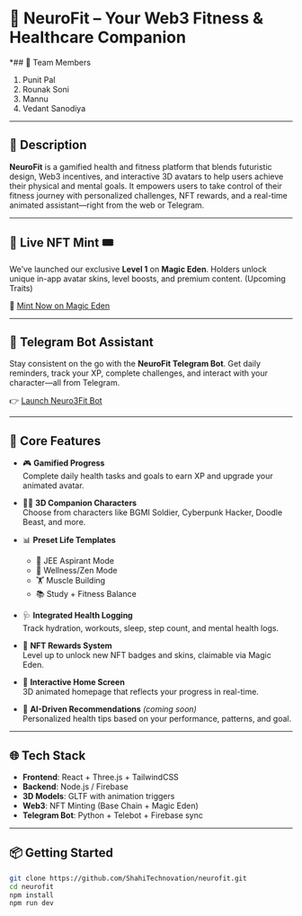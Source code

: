 # 🧠 NeuroFit – Your Web3 Fitness & Healthcare Companion

*## 👥 Team Members

1. Punit Pal  
2. Rounak Soni  
3. Mannu  
4. Vedant Sanodiya  

---

## 📝 Description

**NeuroFit** is a gamified health and fitness platform that blends futuristic design, Web3 incentives, and interactive 3D avatars to help users achieve their physical and mental goals. It empowers users to take control of their fitness journey with personalized challenges, NFT rewards, and a real-time animated assistant—right from the web or Telegram.

---

## 🌟 Live NFT Mint 🎟️

We’ve launched our exclusive **Level 1** on **Magic Eden**. Holders unlock unique in-app avatar skins, level boosts, and premium content. (Upcoming Traits)

🔗 [Mint Now on Magic Eden](https://magiceden.io/mint-terminal/base/0x2f71b1e6c98a2090af07d10789348cbfc02b78d0)

---

## 🤖 Telegram Bot Assistant

Stay consistent on the go with the **NeuroFit Telegram Bot**. Get daily reminders, track your XP, complete challenges, and interact with your character—all from Telegram.

👉 [Launch Neuro3Fit Bot](https://t.me/Neuro3Fit_bot)

---

## 🚀 Core Features

- 🎮 **Gamified Progress**  
  Complete daily health tasks and goals to earn XP and upgrade your animated avatar.

- 🧍‍♂️ **3D Companion Characters**  
  Choose from characters like BGMI Soldier, Cyberpunk Hacker, Doodle Beast, and more.

- 📊 **Preset Life Templates**  
  - 🧪 JEE Aspirant Mode  
  - 🧘 Wellness/Zen Mode  
  - 🏋️ Muscle Building  
  - 📚 Study + Fitness Balance  

- 🩺 **Integrated Health Logging**  
  Track hydration, workouts, sleep, step count, and mental health logs.

- 💎 **NFT Rewards System**  
  Level up to unlock new NFT badges and skins, claimable via Magic Eden.

- 📱 **Interactive Home Screen**  
  3D animated homepage that reflects your progress in real-time.

- 🧠 **AI-Driven Recommendations** *(coming soon)*  
  Personalized health tips based on your performance, patterns, and goal.

---

## 🌐 Tech Stack

- **Frontend**: React + Three.js + TailwindCSS  
- **Backend**: Node.js / Firebase  
- **3D Models**: GLTF with animation triggers  
- **Web3**: NFT Minting (Base Chain + Magic Eden)  
- **Telegram Bot**: Python + Telebot + Firebase sync

---

## 📦 Getting Started

```bash
git clone https://github.com/ShahiTechnovation/neurofit.git
cd neurofit
npm install
npm run dev
